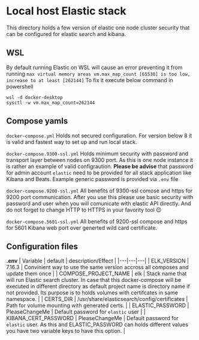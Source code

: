 # Local host Elastic stack
This directory holds a few version of elastic one node cluster security that can be configured for elastic search and kibana. 

## WSL

By default running Elastic on WSL will cause an error preventing it from running `max virtual memory areas vm.max_map_count [65530] is too low, increase to at least [262144]` 
To fix it execute below command in powershell 
```
wsl -d docker-desktop
sysctl -w vm.max_map_count=262144
```

## Compose yamls

`docker-compose.yml` Holds not secured configuration. For version below 8 it is valid and fastest way to set up and run local stack.

`docker-compose.9300-ssl.yml` Holds minimum security with password and transport layer between nodes on 9300 port. As this is one node instance it is rather an example of valid configraution. 
**Please be advise** that password for admin account `elastic` need to be provided for all stack application like Kibana and Beats. Example generic password is provided via `.env` file

`docker-compose.9200-ssl.yml` All benefits of 9300-ssl comose and https for 9200 port communication. After you use this please use basic security with password and user when you will comunicate with elastic API directly. And do not forget to change HTTP to HTTPS in your favority tool 😉

`docker-compose.5601-ssl.yml` All benefits of 9200-ssl compose and https for 5601 Kibana web port over generted wild card certificate. 

## Configuration files 
**.env**
| Variable  | default  | description/Effect | 
|---|---|---|
| ELK_VERSION | 7.16.3 | Convinient way to use the same version accross all composes and update them once |
| COMPOSE_PROJECT_NAME | elk  | Stack name that will run Elastic search cluster. In case that this docker-compose will be executed in different directory as default project name is directory name if not provided. Its purpose is to holds volumes with certifcates in same namespace. |
| CERTS_DIR  | /usr/share/elasticsearch/config/certificates  | Path for volume mounting with generated certs. |
| ELASTIC_PASSWORD | PleaseChangeMe  | Default password for `elastic` user  |
| KIBANA_CERT_PASSWORD | PleaseChangeMe  | Default password for `elastic` user. As this and ELASTIC_PASSWORD can holds different values you have two variable keys to have this option. |